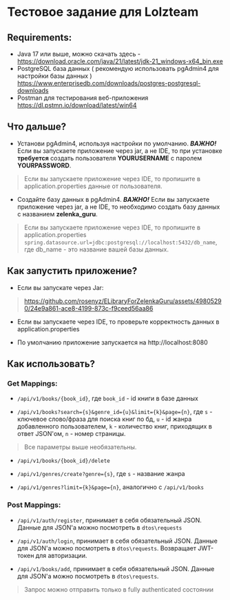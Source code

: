 # Тестовое задание для Lolzteam
## Requirements:
* Java 17 или выше, можно скачать здесь - https://download.oracle.com/java/21/latest/jdk-21_windows-x64_bin.exe
* PostgreSQL база данных ( рекомендую использовать pgAdmin4 для настройки базы данных ) https://www.enterprisedb.com/downloads/postgres-postgresql-downloads
* Postman для тестирования веб-приложения https://dl.pstmn.io/download/latest/win64

## Что дальше?
* Установи pgAdmin4, используя настройки по умолчанию. ***ВАЖНО!*** Если вы запускаете приложение через jar, а не IDE, то при установке **требуется** создать пользователя **YOURUSERNAME** с паролем **YOURPASSWORD**.
> Если вы запускаете приложение через IDE, то пропишите в application.properties данные от пользователя.
* Создайте базу данных в pgAdmin4. ***ВАЖНО!*** Если вы запускаете приложение через jar, а не IDE, то необходимо создать базу данных с названием **zelenka_guru**.
> Если вы запускаете приложение через IDE, то пропишите в application.properties ```spring.datasource.url=jdbc:postgresql://localhost:5432/db_name```, где db_name - это название вашей базы данных.

## Как запустить приложение?
* Если вы запускате через Jar:
> https://github.com/rosenyz/ELibraryForZelenkaGuru/assets/49805290/24e9a861-ace8-4199-873c-f9ceed56aa86
* Если вы запускаете через IDE, то проверьте корректность данных в application.properties

* По умолчанию приложение запускается на http://localhost:8080

## Как использовать?

### Get Mappings:
* ```/api/v1/books/{book_id}```, где ```book_id``` - id книги в базе данных

* ```/api/v1/books?search={s}&genre_id={u}&limit={k}&page={n}```, где ```s``` - ключевое слово/фраза для поиска книг по бд, ```u``` - id жанра добавленного пользователем, ```k``` - количество книг, приходящих в ответ JSON'ом, ```n``` - номер страницы.
> Все параметры выше необязательны.

* ```/api/v1/books/{book_id}/delete```

* ```/api/v1/genres/create?genre={s}```, где ```s``` - название жанра

* ```/api/v1/genres?limit={k}&page={n}```, аналогично с ```/api/v1/books```

### Post Mappings:
* ```/api/v1/auth/register```, принимает в себя обязательный JSON. Данные для JSON'а можно посмотреть в ```dtos\requests```

* ```/api/v1/auth/login```, принимает в себя обязательный JSON. Данные для JSON'а можно посмотреть в ```dtos\requests```. Возвращает JWT-токен для авторизации.

* ```/api/v1/books/add```, принимает в себя обязательный JSON. Данные для JSON'а можно посмотреть в ```dtos\requests```. 
> Запрос можно отправить только в fully authenticated состоянии
